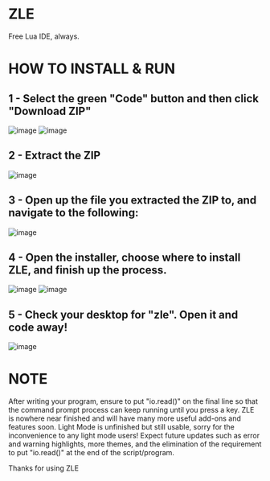 # ZLE
Free Lua IDE, always.

# HOW TO INSTALL & RUN

## 1 - Select the green "Code" button and then click "Download ZIP"
![image](https://user-images.githubusercontent.com/102251387/166165764-d08cf7dc-463b-4b1f-8b81-1ab6ad81e0b9.png)
![image](https://user-images.githubusercontent.com/102251387/166165767-3817494e-9f2f-4829-aed8-e392e24c4cbf.png)

## 2 - Extract the ZIP
![image](https://user-images.githubusercontent.com/102251387/166165840-0191a9b2-aa22-45ab-b1a8-2fdae5fa6961.png)

## 3 - Open up the file you extracted the ZIP to, and navigate to the following:
![image](https://user-images.githubusercontent.com/102251387/166165868-9bccf301-a2eb-4695-b19e-93ac46d32dfe.png)

## 4 - Open the installer, choose where to install ZLE, and finish up the process.
![image](https://user-images.githubusercontent.com/102251387/166165906-ddb2ce0a-6846-46f4-b0fc-2978ab1542e2.png)
![image](https://user-images.githubusercontent.com/102251387/166165918-b5a3a092-a2e8-47e8-aba3-39e6789da181.png)

## 5 - Check your desktop for "zle". Open it and code away!
![image](https://user-images.githubusercontent.com/102251387/166165935-a187f057-d477-4966-9aad-d3ea9efa7934.png)


# NOTE
After writing your program, ensure to put "io.read()" on the final line so that the command prompt process can keep running until you press a key.
ZLE is nowhere near finished and will have many more useful add-ons and features soon. Light Mode is unfinished but still usable, sorry for the inconvenience to any light mode users!
Expect future updates such as error and warning highlights, more themes, and the elimination of the requirement to put "io.read()" at the end of the script/program.

Thanks for using ZLE
